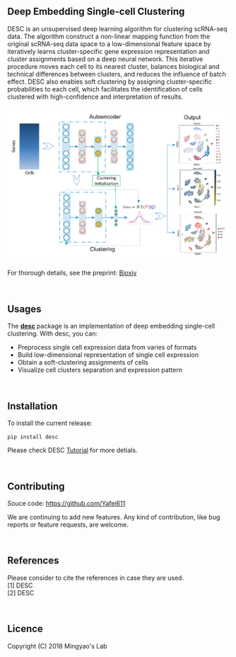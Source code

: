 
## Deep Embedding Single-cell Clustering 

DESC is an unsupervised deep learning algorithm for clustering scRNA-seq data. The algorithm construct a non-linear mapping function from the original scRNA-seq data space to a low-dimensional feature space by iteratively learns cluster-specific gene expression representation and cluster assignments based on a deep neural network. This iterative procedure moves each cell to its nearest cluster, balances biological and technical differences between clusters, and reduces the influence of batch effect. DESC also enables soft clustering by assigning cluster-specific probabilities to each cell, which facilitates the identification of cells clustered with high-confidence and interpretation of results. 

![DESC workflow](docs/assets/images/desc_workflow.png)

For thorough details, see the preprint: [Bioxiv](https://www.biorxiv.org)

<br>

## Usages

The [**desc**](https://github.com/Yafei611/desc) package is an implementation of deep embedding single-cell clustering. With desc, you can:

- Preprocess single cell expression data from varies of formats
- Build low-dimensional representation of single cell expression
- Obtain a soft-clustering assignments of cells
- Visualize cell clusters separation and expression pattern

<br>

## Installation

To install the current release:

```
pip install desc
```

Please check DESC [Tutorial](https://yafei611.github.io/desc/tutorial.html) for more detials.

<br>

## Contributing

Souce code: https://github.com/Yafei611

We are continuing to add new features. Any kind of contribution, like bug reports or feature requests, are welcome.

<br>

## References

Please consider to cite the references in case they are used.  
[1] DESC    
[2] DESC

<br>

## Licence

Copyright (C) 2018 Mingyao's Lab

